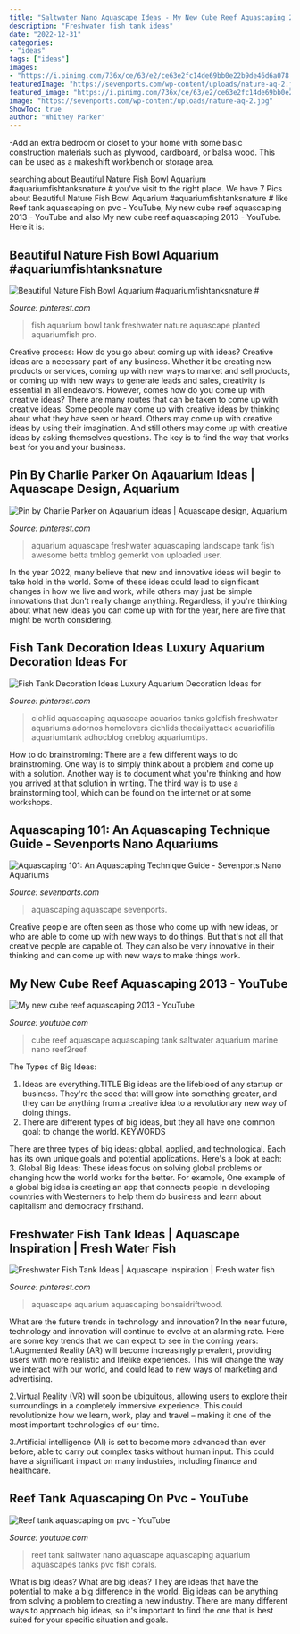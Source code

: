 ```yaml
---
title: "Saltwater Nano Aquascape Ideas - My New Cube Reef Aquascaping 2013"
description: "Freshwater fish tank ideas"
date: "2022-12-31"
categories:
- "ideas"
tags: ["ideas"]
images:
- "https://i.pinimg.com/736x/ce/63/e2/ce63e2fc14de69bb0e22b9de46d6a078.jpg"
featuredImage: "https://sevenports.com/wp-content/uploads/nature-aq-2.jpg"
featured_image: "https://i.pinimg.com/736x/ce/63/e2/ce63e2fc14de69bb0e22b9de46d6a078.jpg"
image: "https://sevenports.com/wp-content/uploads/nature-aq-2.jpg"
ShowToc: true
author: "Whitney Parker"
---
```



-Add an extra bedroom or closet to your home with some basic construction materials such as plywood, cardboard, or balsa wood. This can be used as a makeshift workbench or storage area. 

	

		
searching about Beautiful Nature Fish Bowl Aquarium #aquariumfishtanksnature # you've visit to the right place. We have 7 Pics about Beautiful Nature Fish Bowl Aquarium #aquariumfishtanksnature # like Reef tank aquascaping on pvc - YouTube, My new cube reef aquascaping 2013 - YouTube and also My new cube reef aquascaping 2013 - YouTube. Here it is:
		
    
## Beautiful Nature Fish Bowl Aquarium #aquariumfishtanksnature #

<img loading=lazy src="https://i.pinimg.com/736x/ce/63/e2/ce63e2fc14de69bb0e22b9de46d6a078.jpg" onerror="this.onerror=null;this.src='https://tse3.mm.bing.net/th?id=OIP.aSg0wRMkCbDqWA7jAoHOYgHaHa&amp;pid=15.1';" alt="Beautiful Nature Fish Bowl Aquarium #aquariumfishtanksnature #">

_Source: pinterest.com_

>fish aquarium bowl tank freshwater nature aquascape planted aquariumfish pro. 

	

Creative process: How do you go about coming up with ideas?
Creative ideas are a necessary part of any business. Whether it be creating new products or services, coming up with new ways to market and sell products, or coming up with new ways to generate leads and sales, creativity is essential in all endeavors. However, comes how do you come up with creative ideas? There are many routes that can be taken to come up with creative ideas. Some people may come up with creative ideas by thinking about what they have seen or heard. Others may come up with creative ideas by using their imagination. And still others may come up with creative ideas by asking themselves questions. The key is to find the way that works best for you and your business.

    
## Pin By Charlie Parker On Aqauarium Ideas | Aquascape Design, Aquarium

<img loading=lazy src="https://i.pinimg.com/originals/70/e2/9e/70e29e6d3d761f071ed5e482affb986b.jpg" onerror="this.onerror=null;this.src='https://tse3.mm.bing.net/th?id=OIP._x8tWVfMNf68eS_xTqWa6wHaJ4&amp;pid=15.1';" alt="Pin by Charlie Parker on Aqauarium ideas | Aquascape design, Aquarium">

_Source: pinterest.com_

>aquarium aquascape freshwater aquascaping landscape tank fish awesome betta tmblog gemerkt von uploaded user. 

	

In the year 2022, many believe that new and innovative ideas will begin to take hold in the world. Some of these ideas could lead to significant changes in how we live and work, while others may just be simple innovations that don't really change anything. Regardless, if you're thinking about what new ideas you can come up with for the year, here are five that might be worth considering.

    
## Fish Tank Decoration Ideas Luxury Aquarium Decoration Ideas For

<img loading=lazy src="https://i.pinimg.com/originals/a0/99/3e/a0993e41986f3dbd5934c9fc37084837.jpg" onerror="this.onerror=null;this.src='https://tse2.mm.bing.net/th?id=OIP.djcT74Et4AHoJyyHTEmbqQHaFj&amp;pid=15.1';" alt="Fish Tank Decoration Ideas Luxury Aquarium Decoration Ideas for">

_Source: pinterest.com_

>cichlid aquascaping aquascape acuarios tanks goldfish freshwater aquariums adornos homelovers cichlids thedailyattack acuariofilia aquariumtank adhocblog oneblog aquariumtips. 

	

How to do brainstroming:
There are a few different ways to do brainstroming. One way is to simply think about a problem and come up with a solution. Another way is to document what you're thinking and how you arrived at that solution in writing. The third way is to use a brainstorming tool, which can be found on the internet or at some workshops.

    
## Aquascaping 101: An Aquascaping Technique Guide - Sevenports Nano Aquariums

<img loading=lazy src="https://sevenports.com/wp-content/uploads/nature-aq-2.jpg" onerror="this.onerror=null;this.src='https://tse3.mm.bing.net/th?id=OIP.WV8hSO1s2YqY3T1KsBXJfwHaGa&amp;pid=15.1';" alt="Aquascaping 101: An Aquascaping Technique Guide - Sevenports Nano Aquariums">

_Source: sevenports.com_

>aquascaping aquascape sevenports. 

	

Creative people are often seen as those who come up with new ideas, or who are able to come up with new ways to do things. But that's not all that creative people are capable of. They can also be very innovative in their thinking and can come up with new ways to make things work.

    
## My New Cube Reef Aquascaping 2013 - YouTube

<img loading=lazy src="https://i.ytimg.com/vi/y8LJ2Jq92oc/maxresdefault.jpg" onerror="this.onerror=null;this.src='https://tse4.mm.bing.net/th?id=OIP.TVYSPshcSxgrim-hq3zRQwHaEK&amp;pid=15.1';" alt="My new cube reef aquascaping 2013 - YouTube">

_Source: youtube.com_

>cube reef aquascape aquascaping tank saltwater aquarium marine nano reef2reef. 

	

The Types of Big Ideas:
1. Ideas are everything.TITLE
Big ideas are the lifeblood of any startup or business. They're the seed that will grow into something greater, and they can be anything from a creative idea to a revolutionary new way of doing things.
2. There are different types of big ideas, but they all have one common goal: to change the world. KEYWORDS

There are three types of big ideas: global, applied, and technological. Each has its own unique goals and potential applications. Here's a look at each: 
3. Global Big Ideas: These ideas focus on solving global problems or changing how the world works for the better. For example, One example of a global big idea is creating an app that connects people in developing countries with Westerners to help them do business and learn about capitalism and democracy firsthand. 

    
## Freshwater Fish Tank Ideas | Aquascape Inspiration | Fresh Water Fish

<img loading=lazy src="https://i.pinimg.com/736x/74/d5/c0/74d5c02c9caeeb2b525eeaf1846e0049.jpg" onerror="this.onerror=null;this.src='https://tse2.mm.bing.net/th?id=OIP.ouWTwePlQGunIXb2qmR1BAHaHa&amp;pid=15.1';" alt="Freshwater Fish Tank Ideas | Aquascape Inspiration | Fresh water fish">

_Source: pinterest.com_

>aquascape aquarium aquascaping bonsaidriftwood. 

	

What are the future trends in technology and innovation?
In the near future, technology and innovation will continue to evolve at an alarming rate. Here are some key trends that we can expect to see in the coming years:
1.Augmented Reality (AR) will become increasingly prevalent, providing users with more realistic and lifelike experiences. This will change the way we interact with our world, and could lead to new ways of marketing and advertising.

2.Virtual Reality (VR) will soon be ubiquitous, allowing users to explore their surroundings in a completely immersive experience. This could revolutionize how we learn, work, play and travel – making it one of the most important technologies of our time.

3.Artificial intelligence (AI) is set to become more advanced than ever before, able to carry out complex tasks without human input. This could have a significant impact on many industries, including finance and healthcare.

    
## Reef Tank Aquascaping On Pvc - YouTube

<img loading=lazy src="https://i.ytimg.com/vi/ZN882xi7TY8/maxresdefault.jpg" onerror="this.onerror=null;this.src='https://tse1.mm.bing.net/th?id=OIP.ItlcrXWKj8p5GjRVGXGyRAHaEK&amp;pid=15.1';" alt="Reef tank aquascaping on pvc - YouTube">

_Source: youtube.com_

>reef tank saltwater nano aquascape aquascaping aquarium aquascapes tanks pvc fish corals. 

	

What is big ideas?
What are big ideas? They are ideas that have the potential to make a big difference in the world. Big ideas can be anything from solving a problem to creating a new industry. There are many different ways to approach big ideas, so it's important to find the one that is best suited for your specific situation and goals.


